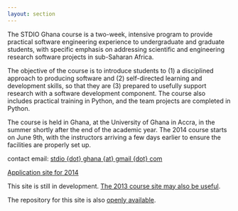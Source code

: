 ```yaml
---
layout: section
---
```

The STDIO Ghana course is a two-week, intensive program to provide practical
software engineering experience to undergraduate and graduate students, with
specific emphasis on addressing scientific and engineering research software
projects in sub-Saharan Africa.

The objective of the course is to introduce students to (1) a disciplined approach
to producing software and (2) self-directed learning and development skills, so
that they are (3) prepared to usefully support research with a software development
component.  The course also includes practical training in Python, and the team
projects are completed in Python.

The course is held in Ghana, at the University of Ghana in
Accra, in the summer shortly after the end of the academic year.  The
2014 course starts on June 9th, with the instructors arriving a few
days earlier to ensure the facilities are properly set up.

contact email: [stdio {dot} ghana {at} gmail {dot} com](mailto:stdio.ghana@gmail.com)

[Application site for 2014](http://goo.gl/d68nbg)

This site is still in development.  [The 2013 course site may also be useful](https://sites.google.com/site/stdiosyllabus/).

The repository for this site is also [openly available](https://github.com/stdio-ghana/stdio-ghana.github.io).
